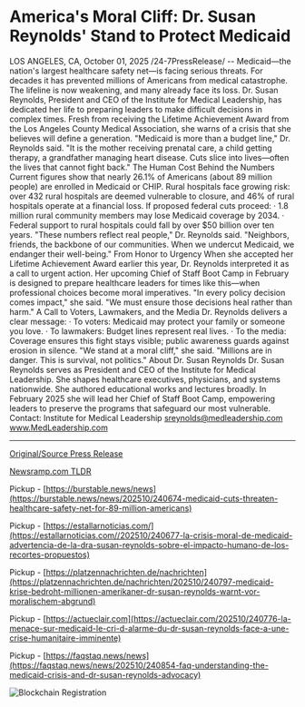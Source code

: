 # America's Moral Cliff: Dr. Susan Reynolds' Stand to Protect Medicaid

LOS ANGELES, CA, October 01, 2025 /24-7PressRelease/ -- Medicaid—the nation's largest healthcare safety net—is facing serious threats. For decades it has prevented millions of Americans from medical catastrophe. The lifeline is now weakening, and many already face its loss.  Dr. Susan Reynolds, President and CEO of the Institute for Medical Leadership, has dedicated her life to preparing leaders to make difficult decisions in complex times. Fresh from receiving the Lifetime Achievement Award from the Los Angeles County Medical Association, she warns of a crisis that she believes will define a generation.  "Medicaid is more than a budget line," Dr. Reynolds said. "It is the mother receiving prenatal care, a child getting therapy, a grandfather managing heart disease. Cuts slice into lives—often the lives that cannot fight back."  The Human Cost Behind the Numbers  Current figures show that nearly 26.1% of Americans (about 89 million people) are enrolled in Medicaid or CHIP. Rural hospitals face growing risk: over 432 rural hospitals are deemed vulnerable to closure, and 46% of rural hospitals operate at a financial loss.   If proposed federal cuts proceed:  · 1.8 million rural community members may lose Medicaid coverage by 2034.  · Federal support to rural hospitals could fall by over $50 billion over ten years.  "These numbers reflect real people," Dr. Reynolds said. "Neighbors, friends, the backbone of our communities. When we undercut Medicaid, we endanger their well-being."  From Honor to Urgency  When she accepted her Lifetime Achievement Award earlier this year, Dr. Reynolds interpreted it as a call to urgent action.  Her upcoming Chief of Staff Boot Camp in February is designed to prepare healthcare leaders for times like this—when professional choices become moral imperatives.  "In every policy decision comes impact," she said. "We must ensure those decisions heal rather than harm."  A Call to Voters, Lawmakers, and the Media  Dr. Reynolds delivers a clear message:  · To voters: Medicaid may protect your family or someone you love.  · To lawmakers: Budget lines represent real lives.  · To the media: Coverage ensures this fight stays visible; public awareness guards against erosion in silence.  "We stand at a moral cliff," she said. "Millions are in danger. This is survival, not politics."  About Dr. Susan Reynolds  Dr. Susan Reynolds serves as President and CEO of the Institute for Medical Leadership. She shapes healthcare executives, physicians, and systems nationwide. She authored educational works and lectures broadly. In February 2025 she will lead her Chief of Staff Boot Camp, empowering leaders to preserve the programs that safeguard our most vulnerable.  Contact: Institute for Medical Leadership  sreynolds@medleadership.com  www.MedLeadership.com 

---

[Original/Source Press Release](https://www.24-7pressrelease.com/press-release/527320/americas-moral-cliff-dr-susan-reynolds-stand-to-protect-medicaid)
                    

[Newsramp.com TLDR](https://newsramp.com/curated-news/medicaid-crisis-threatens-healthcare-safety-net-for-millions/bc5d7d080658cdf83744e0ad4e83d631) 


Pickup - [https://burstable.news/news](https://burstable.news/news/202510/240674-medicaid-cuts-threaten-healthcare-safety-net-for-89-million-americans)

Pickup - [https://estallarnoticias.com/](https://estallarnoticias.com//202510/240677-la-crisis-moral-de-medicaid-advertencia-de-la-dra-susan-reynolds-sobre-el-impacto-humano-de-los-recortes-propuestos)

Pickup - [https://platzennachrichten.de/nachrichten](https://platzennachrichten.de/nachrichten/202510/240797-medicaid-krise-bedroht-millionen-amerikaner-dr-susan-reynolds-warnt-vor-moralischem-abgrund)

Pickup - [https://actueclair.com](https://actueclair.com/202510/240776-la-menace-sur-medicaid-le-cri-d-alarme-du-dr-susan-reynolds-face-a-une-crise-humanitaire-imminente)

Pickup - [https://faqstaq.news/news](https://faqstaq.news/news/202510/240854-faq-understanding-the-medicaid-crisis-and-dr-susan-reynolds-advocacy)
 

 



![Blockchain Registration](https://cdn.newsramp.app/24-7PressRelease/qrcode/2510/1/pavennTr.webp)